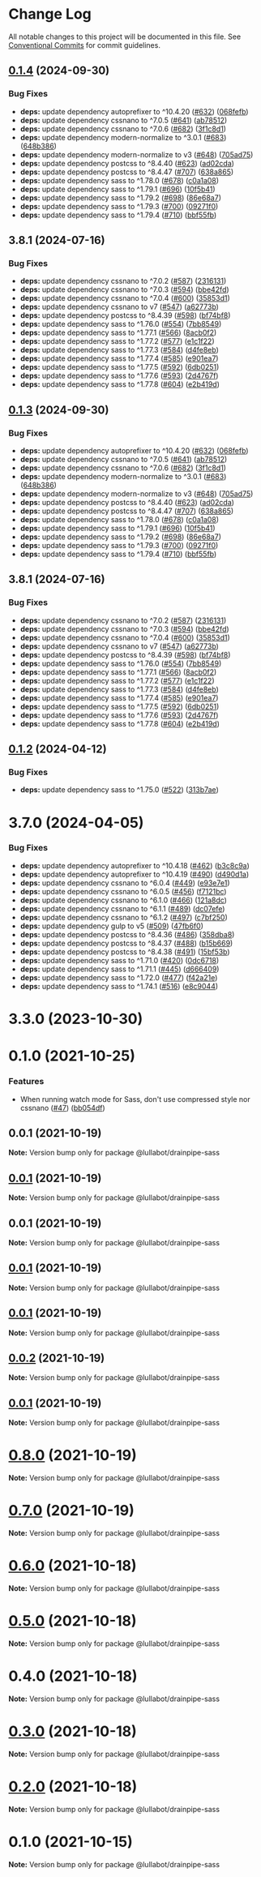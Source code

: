 # Change Log

All notable changes to this project will be documented in this file.
See [Conventional Commits](https://conventionalcommits.org) for commit guidelines.

## [0.1.4](https://github.com/lullabot/drainpipe/compare/@lullabot/drainpipe-sass@0.1.2...@lullabot/drainpipe-sass@0.1.4) (2024-09-30)


### Bug Fixes

* **deps:** update dependency autoprefixer to ^10.4.20 ([#632](https://github.com/lullabot/drainpipe/issues/632)) ([068fefb](https://github.com/lullabot/drainpipe/commit/068fefb146d5a252f050d50516cf54391db6f24c))
* **deps:** update dependency cssnano to ^7.0.5 ([#641](https://github.com/lullabot/drainpipe/issues/641)) ([ab78512](https://github.com/lullabot/drainpipe/commit/ab78512a35e6cd8178fff858327966e4cdf0be9c))
* **deps:** update dependency cssnano to ^7.0.6 ([#682](https://github.com/lullabot/drainpipe/issues/682)) ([3f1c8d1](https://github.com/lullabot/drainpipe/commit/3f1c8d1bece72ab6163b7a70e2920d8476ee1f9b))
* **deps:** update dependency modern-normalize to ^3.0.1 ([#683](https://github.com/lullabot/drainpipe/issues/683)) ([648b386](https://github.com/lullabot/drainpipe/commit/648b38651d7619f3ad8f7981cce599edec5bb40c))
* **deps:** update dependency modern-normalize to v3 ([#648](https://github.com/lullabot/drainpipe/issues/648)) ([705ad75](https://github.com/lullabot/drainpipe/commit/705ad753e390647d37177a4a071adac6da799d38))
* **deps:** update dependency postcss to ^8.4.40 ([#623](https://github.com/lullabot/drainpipe/issues/623)) ([ad02cda](https://github.com/lullabot/drainpipe/commit/ad02cda93b02989f41ddf89c4414dff498803c7e))
* **deps:** update dependency postcss to ^8.4.47 ([#707](https://github.com/lullabot/drainpipe/issues/707)) ([638a865](https://github.com/lullabot/drainpipe/commit/638a86562f6672be3f6c77db218d6cee058701b5))
* **deps:** update dependency sass to ^1.78.0 ([#678](https://github.com/lullabot/drainpipe/issues/678)) ([c0a1a08](https://github.com/lullabot/drainpipe/commit/c0a1a08d863892f96618973370ca5e0592ed7128))
* **deps:** update dependency sass to ^1.79.1 ([#696](https://github.com/lullabot/drainpipe/issues/696)) ([10f5b41](https://github.com/lullabot/drainpipe/commit/10f5b415b9641af0ce293e83f794cea6237c1498))
* **deps:** update dependency sass to ^1.79.2 ([#698](https://github.com/lullabot/drainpipe/issues/698)) ([86e68a7](https://github.com/lullabot/drainpipe/commit/86e68a7244181844ab5a54592deca452992da1fd))
* **deps:** update dependency sass to ^1.79.3 ([#700](https://github.com/lullabot/drainpipe/issues/700)) ([09271f0](https://github.com/lullabot/drainpipe/commit/09271f0cf0a1b1d3f349f20c6083c9c43e55b9a4))
* **deps:** update dependency sass to ^1.79.4 ([#710](https://github.com/lullabot/drainpipe/issues/710)) ([bbf55fb](https://github.com/lullabot/drainpipe/commit/bbf55fb4db0b617d96317c76b70b55853910624e))



## 3.8.1 (2024-07-16)


### Bug Fixes

* **deps:** update dependency cssnano to ^7.0.2 ([#587](https://github.com/lullabot/drainpipe/issues/587)) ([2316131](https://github.com/lullabot/drainpipe/commit/2316131f560d8402303b13486f067692906318c4))
* **deps:** update dependency cssnano to ^7.0.3 ([#594](https://github.com/lullabot/drainpipe/issues/594)) ([bbe42fd](https://github.com/lullabot/drainpipe/commit/bbe42fd202b5af0713b4558df4deffc0a1c91157))
* **deps:** update dependency cssnano to ^7.0.4 ([#600](https://github.com/lullabot/drainpipe/issues/600)) ([35853d1](https://github.com/lullabot/drainpipe/commit/35853d11b4a6b52f676e1540917e3d46c12fbbfe))
* **deps:** update dependency cssnano to v7 ([#547](https://github.com/lullabot/drainpipe/issues/547)) ([a62773b](https://github.com/lullabot/drainpipe/commit/a62773bb41846751a06126e663d068e259c92de0))
* **deps:** update dependency postcss to ^8.4.39 ([#598](https://github.com/lullabot/drainpipe/issues/598)) ([bf74bf8](https://github.com/lullabot/drainpipe/commit/bf74bf805183d098288ef63df2214d6483c5f700))
* **deps:** update dependency sass to ^1.76.0 ([#554](https://github.com/lullabot/drainpipe/issues/554)) ([7bb8549](https://github.com/lullabot/drainpipe/commit/7bb85492dfbeba22718c362dda9c68fef7b93b2b))
* **deps:** update dependency sass to ^1.77.1 ([#566](https://github.com/lullabot/drainpipe/issues/566)) ([8acb0f2](https://github.com/lullabot/drainpipe/commit/8acb0f2c400ef1fdd2a0ef085643b76dcf353e52))
* **deps:** update dependency sass to ^1.77.2 ([#577](https://github.com/lullabot/drainpipe/issues/577)) ([e1c1f22](https://github.com/lullabot/drainpipe/commit/e1c1f22a2e577906a2adc690b42a8062ae748b86))
* **deps:** update dependency sass to ^1.77.3 ([#584](https://github.com/lullabot/drainpipe/issues/584)) ([d4fe8eb](https://github.com/lullabot/drainpipe/commit/d4fe8eb597e94fc453783e1a38074df355413a9b))
* **deps:** update dependency sass to ^1.77.4 ([#585](https://github.com/lullabot/drainpipe/issues/585)) ([e901ea7](https://github.com/lullabot/drainpipe/commit/e901ea798d55602c8b662077a2623a84018e4fa3))
* **deps:** update dependency sass to ^1.77.5 ([#592](https://github.com/lullabot/drainpipe/issues/592)) ([6db0251](https://github.com/lullabot/drainpipe/commit/6db025155d138a8a97d20b71ca7c290c23163dd8))
* **deps:** update dependency sass to ^1.77.6 ([#593](https://github.com/lullabot/drainpipe/issues/593)) ([2d4767f](https://github.com/lullabot/drainpipe/commit/2d4767f9ab3c41f5dd0755485f434aec4e829011))
* **deps:** update dependency sass to ^1.77.8 ([#604](https://github.com/lullabot/drainpipe/issues/604)) ([e2b419d](https://github.com/lullabot/drainpipe/commit/e2b419d7e671ca9a67fb55101c081d1cfda24c82))





## [0.1.3](https://github.com/lullabot/drainpipe/compare/@lullabot/drainpipe-sass@0.1.2...@lullabot/drainpipe-sass@0.1.3) (2024-09-30)


### Bug Fixes

* **deps:** update dependency autoprefixer to ^10.4.20 ([#632](https://github.com/lullabot/drainpipe/issues/632)) ([068fefb](https://github.com/lullabot/drainpipe/commit/068fefb146d5a252f050d50516cf54391db6f24c))
* **deps:** update dependency cssnano to ^7.0.5 ([#641](https://github.com/lullabot/drainpipe/issues/641)) ([ab78512](https://github.com/lullabot/drainpipe/commit/ab78512a35e6cd8178fff858327966e4cdf0be9c))
* **deps:** update dependency cssnano to ^7.0.6 ([#682](https://github.com/lullabot/drainpipe/issues/682)) ([3f1c8d1](https://github.com/lullabot/drainpipe/commit/3f1c8d1bece72ab6163b7a70e2920d8476ee1f9b))
* **deps:** update dependency modern-normalize to ^3.0.1 ([#683](https://github.com/lullabot/drainpipe/issues/683)) ([648b386](https://github.com/lullabot/drainpipe/commit/648b38651d7619f3ad8f7981cce599edec5bb40c))
* **deps:** update dependency modern-normalize to v3 ([#648](https://github.com/lullabot/drainpipe/issues/648)) ([705ad75](https://github.com/lullabot/drainpipe/commit/705ad753e390647d37177a4a071adac6da799d38))
* **deps:** update dependency postcss to ^8.4.40 ([#623](https://github.com/lullabot/drainpipe/issues/623)) ([ad02cda](https://github.com/lullabot/drainpipe/commit/ad02cda93b02989f41ddf89c4414dff498803c7e))
* **deps:** update dependency postcss to ^8.4.47 ([#707](https://github.com/lullabot/drainpipe/issues/707)) ([638a865](https://github.com/lullabot/drainpipe/commit/638a86562f6672be3f6c77db218d6cee058701b5))
* **deps:** update dependency sass to ^1.78.0 ([#678](https://github.com/lullabot/drainpipe/issues/678)) ([c0a1a08](https://github.com/lullabot/drainpipe/commit/c0a1a08d863892f96618973370ca5e0592ed7128))
* **deps:** update dependency sass to ^1.79.1 ([#696](https://github.com/lullabot/drainpipe/issues/696)) ([10f5b41](https://github.com/lullabot/drainpipe/commit/10f5b415b9641af0ce293e83f794cea6237c1498))
* **deps:** update dependency sass to ^1.79.2 ([#698](https://github.com/lullabot/drainpipe/issues/698)) ([86e68a7](https://github.com/lullabot/drainpipe/commit/86e68a7244181844ab5a54592deca452992da1fd))
* **deps:** update dependency sass to ^1.79.3 ([#700](https://github.com/lullabot/drainpipe/issues/700)) ([09271f0](https://github.com/lullabot/drainpipe/commit/09271f0cf0a1b1d3f349f20c6083c9c43e55b9a4))
* **deps:** update dependency sass to ^1.79.4 ([#710](https://github.com/lullabot/drainpipe/issues/710)) ([bbf55fb](https://github.com/lullabot/drainpipe/commit/bbf55fb4db0b617d96317c76b70b55853910624e))



## 3.8.1 (2024-07-16)


### Bug Fixes

* **deps:** update dependency cssnano to ^7.0.2 ([#587](https://github.com/lullabot/drainpipe/issues/587)) ([2316131](https://github.com/lullabot/drainpipe/commit/2316131f560d8402303b13486f067692906318c4))
* **deps:** update dependency cssnano to ^7.0.3 ([#594](https://github.com/lullabot/drainpipe/issues/594)) ([bbe42fd](https://github.com/lullabot/drainpipe/commit/bbe42fd202b5af0713b4558df4deffc0a1c91157))
* **deps:** update dependency cssnano to ^7.0.4 ([#600](https://github.com/lullabot/drainpipe/issues/600)) ([35853d1](https://github.com/lullabot/drainpipe/commit/35853d11b4a6b52f676e1540917e3d46c12fbbfe))
* **deps:** update dependency cssnano to v7 ([#547](https://github.com/lullabot/drainpipe/issues/547)) ([a62773b](https://github.com/lullabot/drainpipe/commit/a62773bb41846751a06126e663d068e259c92de0))
* **deps:** update dependency postcss to ^8.4.39 ([#598](https://github.com/lullabot/drainpipe/issues/598)) ([bf74bf8](https://github.com/lullabot/drainpipe/commit/bf74bf805183d098288ef63df2214d6483c5f700))
* **deps:** update dependency sass to ^1.76.0 ([#554](https://github.com/lullabot/drainpipe/issues/554)) ([7bb8549](https://github.com/lullabot/drainpipe/commit/7bb85492dfbeba22718c362dda9c68fef7b93b2b))
* **deps:** update dependency sass to ^1.77.1 ([#566](https://github.com/lullabot/drainpipe/issues/566)) ([8acb0f2](https://github.com/lullabot/drainpipe/commit/8acb0f2c400ef1fdd2a0ef085643b76dcf353e52))
* **deps:** update dependency sass to ^1.77.2 ([#577](https://github.com/lullabot/drainpipe/issues/577)) ([e1c1f22](https://github.com/lullabot/drainpipe/commit/e1c1f22a2e577906a2adc690b42a8062ae748b86))
* **deps:** update dependency sass to ^1.77.3 ([#584](https://github.com/lullabot/drainpipe/issues/584)) ([d4fe8eb](https://github.com/lullabot/drainpipe/commit/d4fe8eb597e94fc453783e1a38074df355413a9b))
* **deps:** update dependency sass to ^1.77.4 ([#585](https://github.com/lullabot/drainpipe/issues/585)) ([e901ea7](https://github.com/lullabot/drainpipe/commit/e901ea798d55602c8b662077a2623a84018e4fa3))
* **deps:** update dependency sass to ^1.77.5 ([#592](https://github.com/lullabot/drainpipe/issues/592)) ([6db0251](https://github.com/lullabot/drainpipe/commit/6db025155d138a8a97d20b71ca7c290c23163dd8))
* **deps:** update dependency sass to ^1.77.6 ([#593](https://github.com/lullabot/drainpipe/issues/593)) ([2d4767f](https://github.com/lullabot/drainpipe/commit/2d4767f9ab3c41f5dd0755485f434aec4e829011))
* **deps:** update dependency sass to ^1.77.8 ([#604](https://github.com/lullabot/drainpipe/issues/604)) ([e2b419d](https://github.com/lullabot/drainpipe/commit/e2b419d7e671ca9a67fb55101c081d1cfda24c82))





## [0.1.2](https://github.com/lullabot/drainpipe/compare/@lullabot/drainpipe-sass@0.1.0...@lullabot/drainpipe-sass@0.1.2) (2024-04-12)


### Bug Fixes

* **deps:** update dependency sass to ^1.75.0 ([#522](https://github.com/lullabot/drainpipe/issues/522)) ([313b7ae](https://github.com/lullabot/drainpipe/commit/313b7aeeb51632231ed92f932fe1c3ca4c82f487))



# 3.7.0 (2024-04-05)


### Bug Fixes

* **deps:** update dependency autoprefixer to ^10.4.18 ([#462](https://github.com/lullabot/drainpipe/issues/462)) ([b3c8c9a](https://github.com/lullabot/drainpipe/commit/b3c8c9a44203e2c14e88c98bbee549d7b1b16a00))
* **deps:** update dependency autoprefixer to ^10.4.19 ([#490](https://github.com/lullabot/drainpipe/issues/490)) ([d490d1a](https://github.com/lullabot/drainpipe/commit/d490d1a9021e3549ac5ca0ca1bbccac2d496cd8b))
* **deps:** update dependency cssnano to ^6.0.4 ([#449](https://github.com/lullabot/drainpipe/issues/449)) ([e93e7e1](https://github.com/lullabot/drainpipe/commit/e93e7e1c08cc37df71f468cfaae504995fb56eaa))
* **deps:** update dependency cssnano to ^6.0.5 ([#456](https://github.com/lullabot/drainpipe/issues/456)) ([f7121bc](https://github.com/lullabot/drainpipe/commit/f7121bcbe78cbec4c34ee22677004bf48dabc11a))
* **deps:** update dependency cssnano to ^6.1.0 ([#466](https://github.com/lullabot/drainpipe/issues/466)) ([121a8dc](https://github.com/lullabot/drainpipe/commit/121a8dc0fbbeb81ff8ab8398801ab8e8eeae634d))
* **deps:** update dependency cssnano to ^6.1.1 ([#489](https://github.com/lullabot/drainpipe/issues/489)) ([dc07efe](https://github.com/lullabot/drainpipe/commit/dc07efe8980b0175c97fc0b6cf1a81999fcfe727))
* **deps:** update dependency cssnano to ^6.1.2 ([#497](https://github.com/lullabot/drainpipe/issues/497)) ([c7bf250](https://github.com/lullabot/drainpipe/commit/c7bf250f09e31b27067b962d0156d7aa2d4e924a))
* **deps:** update dependency gulp to v5 ([#509](https://github.com/lullabot/drainpipe/issues/509)) ([47fb6f0](https://github.com/lullabot/drainpipe/commit/47fb6f07df623cd0e29ee5cc1ccf45860f3c98d7))
* **deps:** update dependency postcss to ^8.4.36 ([#486](https://github.com/lullabot/drainpipe/issues/486)) ([358dba8](https://github.com/lullabot/drainpipe/commit/358dba801c8fa98f17b124c55c614c272c9ae8bb))
* **deps:** update dependency postcss to ^8.4.37 ([#488](https://github.com/lullabot/drainpipe/issues/488)) ([b15b669](https://github.com/lullabot/drainpipe/commit/b15b669b9f3cf74d55ed65c9106fa260436a5c04))
* **deps:** update dependency postcss to ^8.4.38 ([#491](https://github.com/lullabot/drainpipe/issues/491)) ([15bf53b](https://github.com/lullabot/drainpipe/commit/15bf53bf5702b7fcac0b3679cad82190107cb29e))
* **deps:** update dependency sass to ^1.71.0 ([#420](https://github.com/lullabot/drainpipe/issues/420)) ([0dc6718](https://github.com/lullabot/drainpipe/commit/0dc6718be55a8e061d60746f85fb3128e908df64))
* **deps:** update dependency sass to ^1.71.1 ([#445](https://github.com/lullabot/drainpipe/issues/445)) ([d666409](https://github.com/lullabot/drainpipe/commit/d6664095ce5259b19afe37192b84e04411165ef0))
* **deps:** update dependency sass to ^1.72.0 ([#477](https://github.com/lullabot/drainpipe/issues/477)) ([f42a21e](https://github.com/lullabot/drainpipe/commit/f42a21ef36ab098f0ff1c337c15ce398a6238090))
* **deps:** update dependency sass to ^1.74.1 ([#516](https://github.com/lullabot/drainpipe/issues/516)) ([e8c9044](https://github.com/lullabot/drainpipe/commit/e8c9044c060cf4de39263fdc9d682928661f74d0))



# 3.3.0 (2023-10-30)





# 0.1.0 (2021-10-25)


### Features

* When running watch mode for Sass, don't use compressed style nor cssnano ([#47](https://github.com/lullabot/drainpipe/issues/47)) ([bb054df](https://github.com/lullabot/drainpipe/commit/bb054dfd9dcc413838066350e4df475f8a2611da))





## 0.0.1 (2021-10-19)

**Note:** Version bump only for package @lullabot/drainpipe-sass





## [0.0.1](https://github.com/lullabot/drainpipe/compare/@lullabot/drainpipe-sass@0.0.1...@lullabot/drainpipe-sass@0.0.1) (2021-10-19)

**Note:** Version bump only for package @lullabot/drainpipe-sass





## 0.0.1 (2021-10-19)

**Note:** Version bump only for package @lullabot/drainpipe-sass





## [0.0.1](https://github.com/lullabot/drainpipe/compare/@lullabot/drainpipe-sass@0.0.2...@lullabot/drainpipe-sass@0.0.1) (2021-10-19)

**Note:** Version bump only for package @lullabot/drainpipe-sass





## [0.0.1](https://github.com/lullabot/drainpipe/compare/@lullabot/drainpipe-sass@0.0.2...@lullabot/drainpipe-sass@0.0.1) (2021-10-19)

**Note:** Version bump only for package @lullabot/drainpipe-sass





## [0.0.2](https://github.com/lullabot/drainpipe/compare/@lullabot/drainpipe-sass@0.0.1...@lullabot/drainpipe-sass@0.0.2) (2021-10-19)

**Note:** Version bump only for package @lullabot/drainpipe-sass





## [0.0.1](https://github.com/lullabot/drainpipe/compare/@lullabot/drainpipe-sass@0.8.0...@lullabot/drainpipe-sass@0.0.1) (2021-10-19)

**Note:** Version bump only for package @lullabot/drainpipe-sass





# [0.8.0](https://github.com/lullabot/drainpipe/compare/@lullabot/drainpipe-sass@0.7.0...@lullabot/drainpipe-sass@0.8.0) (2021-10-19)

**Note:** Version bump only for package @lullabot/drainpipe-sass





# [0.7.0](https://github.com/lullabot/drainpipe/compare/@lullabot/drainpipe-sass@0.6.0...@lullabot/drainpipe-sass@0.7.0) (2021-10-19)

**Note:** Version bump only for package @lullabot/drainpipe-sass





# [0.6.0](https://github.com/lullabot/drainpipe/compare/@lullabot/drainpipe-sass@0.5.0...@lullabot/drainpipe-sass@0.6.0) (2021-10-18)

**Note:** Version bump only for package @lullabot/drainpipe-sass





# [0.5.0](https://github.com/lullabot/drainpipe/compare/@lullabot/drainpipe-sass@0.4.0...@lullabot/drainpipe-sass@0.5.0) (2021-10-18)

**Note:** Version bump only for package @lullabot/drainpipe-sass





# 0.4.0 (2021-10-18)

**Note:** Version bump only for package @lullabot/drainpipe-sass





# [0.3.0](https://github.com/lullabot/drainpipe/compare/@lullabot/drainpipe-sass@0.2.0...@lullabot/drainpipe-sass@0.3.0) (2021-10-18)

**Note:** Version bump only for package @lullabot/drainpipe-sass





# [0.2.0](https://github.com/lullabot/drainpipe/compare/@lullabot/drainpipe-sass@0.1.0...@lullabot/drainpipe-sass@0.2.0) (2021-10-18)

**Note:** Version bump only for package @lullabot/drainpipe-sass





# 0.1.0 (2021-10-15)

**Note:** Version bump only for package @lullabot/drainpipe-sass
